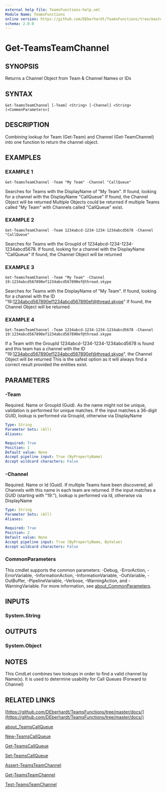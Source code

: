 ```yaml
---
external help file: TeamsFunctions-help.xml
Module Name: TeamsFunctions
online version: https://github.com/DEberhardt/TeamsFunctions/tree/master/docs/
schema: 2.0.0
---
```


# Get-TeamsTeamChannel

## SYNOPSIS
Returns a Channel Object from Team & Channel Names or IDs

## SYNTAX

```
Get-TeamsTeamChannel [-Team] <String> [-Channel] <String> [<CommonParameters>]
```

## DESCRIPTION
Combining lookup for Team (Get-Team) and Channel (Get-TeamChannel) into one function to return the channel object.

## EXAMPLES

### EXAMPLE 1
```
Get-TeamsTeamChannel -Team "My Team" -Channel "CallQueue"
```

Searches for Teams with the DisplayName of "My Team".
  If found, looking for a channel with the DisplayName "CallQueue"
  If found, the Channel Object will be returned
  Multiple Objects could be returned if multiple Teams called "My Team" with Channels called "CallQueue" exist.

### EXAMPLE 2
```
Get-TeamsTeamChannel -Team 1234abcd-1234-1234-1234abcd5678 -Channel "CallQueue"
```

Searches for Teams with the GroupId of 1234abcd-1234-1234-1234abcd5678.
  If found, looking for a channel with the DisplayName "CallQueue"
  If found, the Channel Object will be returned

### EXAMPLE 3
```
Get-TeamsTeamChannel -Team "My Team" -Channel 19:1234abcd567890ef1234abcd567890ef@thread.skype
```

Searches for Teams with the DisplayName of "My Team".
  If found, looking for a channel with the ID "19:1234abcd567890ef1234abcd567890ef@thread.skype"
  If found, the Channel Object will be returned

### EXAMPLE 4
```
Get-TeamsTeamChannel -Team 1234abcd-1234-1234-1234abcd5678 -Channel 19:1234abcd567890ef1234abcd567890ef@thread.skype
```

If a Team with the GroupId 1234abcd-1234-1234-1234abcd5678 is found and this team has a channel with the ID "19:1234abcd567890ef1234abcd567890ef@thread.skype", the Channel Object will be returned
  This is the safest option as it will always find a correct result provided the entities exist.

## PARAMETERS

### -Team
Required.
Name or GroupId (Guid).
As the name might not be unique, validation is performed for unique matches.
  If the input matches a 36-digit GUID, lookup is performed via GroupId, otherwise via DisplayName

```yaml
Type: String
Parameter Sets: (All)
Aliases:

Required: True
Position: 1
Default value: None
Accept pipeline input: True (ByPropertyName)
Accept wildcard characters: False
```

### -Channel
Required.
Name or Id (Guid).
If multiple Teams have been discovered, all Channels with this name in each team are returned.
  If the input matches a GUID (starting with "19:"), lookup is performed via Id, otherwise via DisplayName

```yaml
Type: String
Parameter Sets: (All)
Aliases:

Required: True
Position: 2
Default value: None
Accept pipeline input: True (ByPropertyName, ByValue)
Accept wildcard characters: False
```

### CommonParameters
This cmdlet supports the common parameters: -Debug, -ErrorAction, -ErrorVariable, -InformationAction, -InformationVariable, -OutVariable, -OutBuffer, -PipelineVariable, -Verbose, -WarningAction, and -WarningVariable. For more information, see [about_CommonParameters](http://go.microsoft.com/fwlink/?LinkID=113216).

## INPUTS

### System.String
## OUTPUTS

### System.Object
## NOTES
This CmdLet combines two lookups in order to find a valid channel by Name(s).
It is used to determine usability for Call Queues (Forward to Channel)

## RELATED LINKS

[https://github.com/DEberhardt/TeamsFunctions/tree/master/docs/](https://github.com/DEberhardt/TeamsFunctions/tree/master/docs/)

[about_TeamsCallQueue]()

[New-TeamsCallQueue]()

[Get-TeamsCallQueue]()

[Set-TeamsCallQueue]()

[Assert-TeamsTeamChannel]()

[Get-TeamsTeamChannel]()

[Test-TeamsTeamChannel]()

